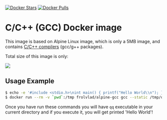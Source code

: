 [![Docker Stars](https://img.shields.io/docker/stars/frolvlad/alpine-gcc.svg?style=flat-square)](https://hub.docker.com/r/frolvlad/alpine-gcc/)
[![Docker Pulls](https://img.shields.io/docker/pulls/frolvlad/alpine-gcc.svg?style=flat-square)](https://hub.docker.com/r/frolvlad/alpine-gcc/)


C/C++ (GCC) Docker image
========================

This image is based on Alpine Linux image, which is only a 5MB image, and contains
[C/C++ compilers](https://gcc.gnu.org/) (gcc/g++ packages).

Total size of this image is only:

[![](https://badge.imagelayers.io/frolvlad/alpine-gcc:latest.svg)](https://imagelayers.io/?images=frolvlad/alpine-gcc:latest 'Get your own badge on imagelayers.io')


Usage Example
-------------

```bash
$ echo -e '#include <stdio.h>\nint main() { printf("Hello World\\n"); }' > qq.c
$ docker run --rm -v `pwd`:/tmp frolvlad/alpine-gcc gcc --static /tmp/qq.c -o /tmp/qq
```

Once you have run these commands you will have `qq` executable in your current directory and if you
execute it, you will get printed 'Hello World'!
